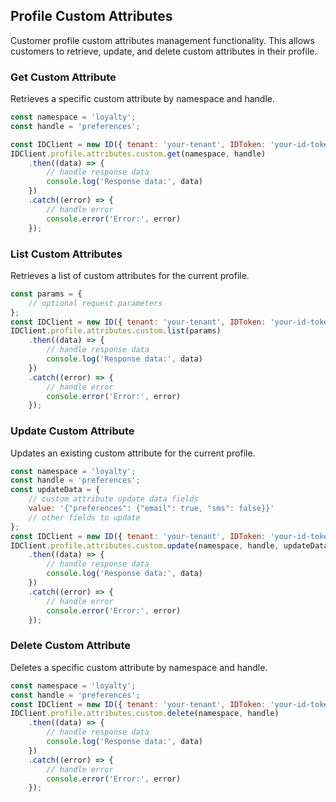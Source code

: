 ## Profile Custom Attributes

Customer profile custom attributes management functionality.
This allows customers to retrieve, update, and delete custom attributes in their profile.

### Get Custom Attribute
Retrieves a specific custom attribute by namespace and handle.

```javascript
const namespace = 'loyalty';
const handle = 'preferences';

const IDClient = new ID({ tenant: 'your-tenant', IDToken: 'your-id-token', config: {} })
IDClient.profile.attributes.custom.get(namespace, handle)
    .then((data) => {
        // handle response data
        console.log('Response data:', data)
    })
    .catch((error) => {
        // handle error
        console.error('Error:', error)
    });
```

### List Custom Attributes

Retrieves a list of custom attributes for the current profile.
```javascript
const params = {
    // optional request parameters
};
const IDClient = new ID({ tenant: 'your-tenant', IDToken: 'your-id-token', config: {} })
IDClient.profile.attributes.custom.list(params)
    .then((data) => {
        // handle response data
        console.log('Response data:', data)
    })
    .catch((error) => {
        // handle error
        console.error('Error:', error)
    });
```

### Update Custom Attribute

Updates an existing custom attribute for the current profile.
```javascript
const namespace = 'loyalty';
const handle = 'preferences';
const updateData = {
    // custom attribute update data fields
    value: '{"preferences": {"email": true, "sms": false}}'
    // other fields to update
};
const IDClient = new ID({ tenant: 'your-tenant', IDToken: 'your-id-token', config: {} })
IDClient.profile.attributes.custom.update(namespace, handle, updateData)
    .then((data) => {
        // handle response data
        console.log('Response data:', data)
    })
    .catch((error) => {
        // handle error
        console.error('Error:', error)
    });
```

### Delete Custom Attribute

Deletes a specific custom attribute by namespace and handle.
```javascript
const namespace = 'loyalty';
const handle = 'preferences';
const IDClient = new ID({ tenant: 'your-tenant', IDToken: 'your-id-token', config: {} })
IDClient.profile.attributes.custom.delete(namespace, handle)
    .then((data) => {
        // handle response data
        console.log('Response data:', data)
    })
    .catch((error) => {
        // handle error
        console.error('Error:', error)
    });
```